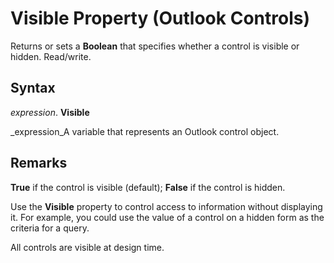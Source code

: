 
# Visible Property (Outlook Controls)

Returns or sets a  **Boolean** that specifies whether a control is visible or hidden. Read/write.


## Syntax

 _expression_. **Visible**

 _expression_A variable that represents an Outlook control object.


## Remarks

 **True** if the control is visible (default); **False** if the control is hidden.

Use the  **Visible** property to control access to information without displaying it. For example, you could use the value of a control on a hidden form as the criteria for a query.

All controls are visible at design time.

